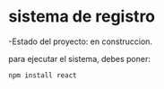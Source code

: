 <h1> sistema de registro </h1>  

-Estado del proyecto: en construccion.

para ejecutar el sistema, debes poner:

```npm install react```
